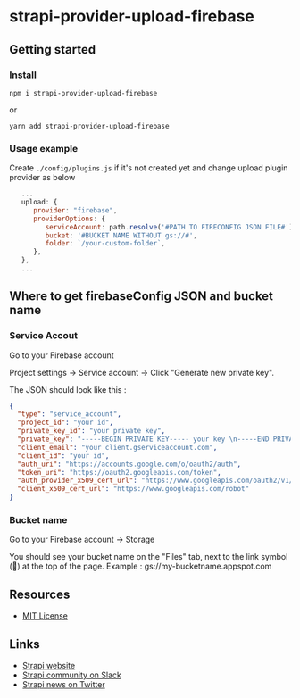 # strapi-provider-upload-firebase

## Getting started

### Install

`npm i strapi-provider-upload-firebase`

or

`yarn add strapi-provider-upload-firebase`

### Usage example

Create `./config/plugins.js` if it's not created yet and change upload plugin provider as below

```javascript
   ...
   upload: {
      provider: "firebase",
      providerOptions: {
         serviceAccount: path.resolve('#PATH TO FIRECONFIG JSON FILE#'),
         bucket: '#BUCKET NAME WITHOUT gs://#',
         folder: `/your-custom-folder`,
      },
   },
   ...
```

## Where to get firebaseConfig JSON and bucket name

### Service Accout

Go to your Firebase account

Project settings → Service account → Click "Generate new private key".

The JSON should look like this :

```json
{
  "type": "service_account",
  "project_id": "your id",
  "private_key_id": "your private key",
  "private_key": "-----BEGIN PRIVATE KEY----- your key \n-----END PRIVATE KEY-----\n",
  "client_email": "your client.gserviceaccount.com",
  "client_id": "your id",
  "auth_uri": "https://accounts.google.com/o/oauth2/auth",
  "token_uri": "https://oauth2.googleapis.com/token",
  "auth_provider_x509_cert_url": "https://www.googleapis.com/oauth2/v1/certs",
  "client_x509_cert_url": "https://www.googleapis.com/robot"
}
```

### Bucket name

Go to your Firebase account → Storage

You should see your bucket name on the "Files" tab, next to the link symbol (🔗) at the top of the page. Example : gs://my-bucketname.appspot.com

## Resources

- [MIT License](LICENSE.md)

## Links

- [Strapi website](http://strapi.io/)
- [Strapi community on Slack](http://slack.strapi.io)
- [Strapi news on Twitter](https://twitter.com/strapijs)